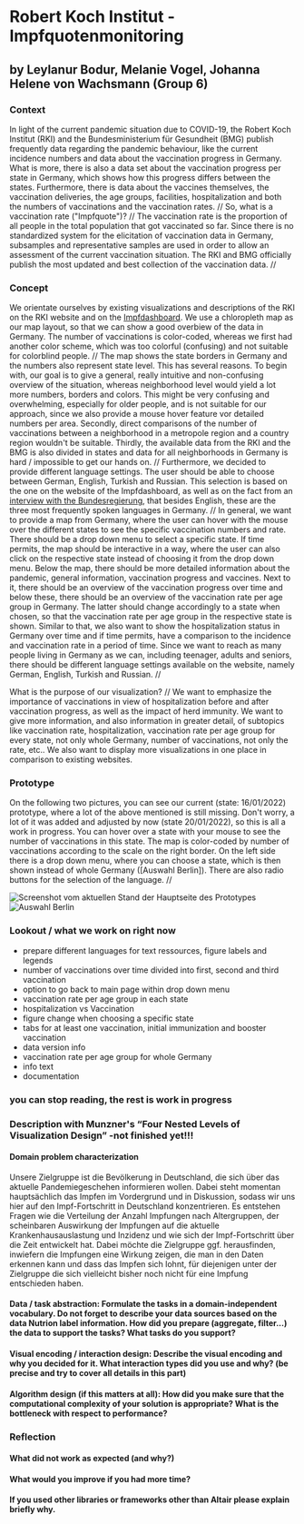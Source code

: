 # Robert Koch Institut - Impfquotenmonitoring
## by Leylanur Bodur, Melanie Vogel, Johanna Helene von Wachsmann (Group 6)

### Context
In light of the current pandemic situation due to COVID-19, the Robert Koch Institut (RKI) and the Bundesministerium für Gesundheit (BMG) publish frequently data regarding the pandemic behaviour, like the current incidence numbers and data about the vaccination progress in Germany. What is more, there is also a data set about the vaccination progress per state in Germany, which shows how this progress differs between the states. Furthermore, there is data about the vaccines themselves, the vaccination deliveries, the age groups, facilities, hospitalization and both the numbers of vaccinations and the vaccination rates. //
So, what is a vaccination rate ("Impfquote")? //
The vaccination rate is the proportion of all people in the total population that got vaccinated so far. Since there is no standardized system for the elicitation of vaccination data in Germany, subsamples and representative samples are used in order to allow an assessment of the current vaccination situation. The RKI and BMG officially publish the most updated  and best collection of the vaccination data. //

### Concept
We orientate ourselves by existing visualizations and descriptions of the RKI on the RKI website and on the [Impfdashboard](https://impfdashboard.de/daten). We use a chloropleth map as our map layout, so that we can show a good overbiew of the data in Germany. The number of vaccinations is color-coded, whereas we first had another color scheme, which was too colorful (confusing) and not suitable for colorblind people. //
The map shows the state borders in Germany and the numbers also represent state level. This has several reasons. To begin with, our goal is to give a general, really intuitive and non-confusing overview of the situation, whereas neighborhood level would yield a lot more numbers, borders and colors. This might be very confusing and overwhelming, especially for older people, and is not suitable for our approach, since we also provide a mouse hover feature vor detailed numbers per area. Secondly, direct comparisons of the number of vaccinations between a neighborhood in a metropole region and a country region wouldn't be suitable. Thirdly, the available data from the RKI and the BMG is also divided in states and data for all neighborhoods in Germany is hard / impossible to get our hands on. //
Furthermore, we decided to provide different language settings. The user should be able to choose between German, English, Turkish and Russian. This selection is based on the one on the website of the Impfdashboard, as well as on the fact from an [interview with the Bundesregierung](https://www.bundesregierung.de/breg-de/suche/interview-muttersprache-1721084#:~:text=Zu%20den%20meistgesprochenen%20Sprachen%20in%20Deutschland%20z%C3%A4hlen%2C%20neben%20nat%C3%BCrlich%20dem%20Deutschen%2C%20Russisch%20mit%20bis%20zu%20drei%20Millionen%20Muttersprachlern%2C%20T%C3%BCrkisch%20mit%20mehr%20als%20zwei%20Millionen%20Muttersprachlern), that besides English, these are the three most frequently spoken languages in Germany. //
In general, we want to provide a map from Germany, where the user can hover with the mouse over the different states to see the specific vaccination numbers and rate. There should be a drop down menu to select a specific state. If time permits, the map should be interactive in a way, where the user can also click on the respective state instead of choosing it from the drop down menu. Below the map, there should be more detailed information about the pandemic, general information, vaccination progress and vaccines. Next to it, there should be an overview of the vaccination progress over time and below these, there should be an overview of the vaccination rate per age group in Germany. The latter should change accordingly to a state when chosen, so that the vaccination rate per age group in the respective state is shown. Similar to that, we also want to show the hospitalization status in Germany over time and if time permits, have a comparison to the incidence and vaccination rate in a period of time. Since we want to reach as many people living in Germany as we can, including teenager, adults and seniors, there should be different language settings available on the website, namely German, English, Turkish and Russian. //

What is the purpose of our visualization? //
We want to emphasize the importance of vaccinations in view of hospitalization before and after vaccination progress, as well as the impact of herd immunity. We want to give more information, and also information in greater detail, of subtopics like vaccination rate, hospitalization, vaccination rate per age group for every state, not only whole Germany, number of vaccinations, not only the rate, etc.. We also want to display more visualizations in one place in comparison to existing websites.


### Prototype
On the following two pictures, you can see our current (state: 16/01/2022) prototype, where a lot of the above mentioned is still missing. Don't worry, a lot of it was added and adjusted by now (state 20/01/2022), so this is all a work in progress. You can hover over a state with your mouse to see the number of vaccinations in this state. The map is color-coded by number of vaccinations according to the scale on the right border. On the left side there is a drop down menu, where you can choose a state, which is then shown instead of whole Germany ([Auswahl Berlin]). There are also radio buttons for the selection of the language. //

![Screenshot vom aktuellen Stand der Hauptseite des Prototypes](../prototype_germany.jpg)
![Auswahl Berlin](../prototype_germany.jpg)

### Lookout /  what we work on right now
- prepare different languages for text ressources, figure labels and legends
- number of vaccinations over time divided into first, second and third vaccination
- option to go back to main page within drop down menu
- vaccination rate per age group in each state
- hospitalization vs Vaccination
- figure change when choosing a specific state
- tabs for at least one vaccination, initial immunization and booster vaccination
- data version info
- vaccination rate per age group for whole Germany
- info text
- documentation




### you can stop reading, the rest is work in progress

### Description with Munzner's “Four Nested Levels of Visualization Design” -not finished yet!!!
#### Domain problem characterization
Unsere Zielgruppe ist die Bevölkerung in Deutschland, die sich über das aktuelle Pandemiegeschehen informieren wollen. Dabei steht momentan hauptsächlich das Impfen im Vordergrund und in Diskussion, sodass wir uns hier auf den Impf-Fortschritt in Deutschland konzentrieren. Es entstehen Fragen wie die Verteilung der Anzahl Impfungen nach Altergruppen, der scheinbaren Auswirkung der Impfungen auf die aktuelle Krankenhausauslastung und Inzidenz und wie sich der Impf-Fortschritt über die Zeit entwickelt hat. Dabei möchte die Zielgruppe ggf. herausfinden, inwiefern die Impfungen eine Wirkung zeigen, die man in den Daten erkennen kann und dass das Impfen sich lohnt, für diejenigen unter der Zielgruppe die sich vielleicht bisher noch nicht für eine Impfung entschieden haben. 

#### Data / task abstraction: Formulate the tasks in a domain-independent vocabulary. Do not forget to describe your data sources based on the data Nutrion label information. How did you prepare (aggregate, filter...) the data to support the tasks? What tasks do you support?


#### Visual encoding / interaction design: Describe the visual encoding and why you decided for it. What interaction types did you use and why? (be precise and try to cover all details in this part)

#### Algorithm design (if this matters at all): How did you make sure that the computational complexity of your solution is appropriate? What is the bottleneck with respect to performance?


### Reflection
#### What did not work as expected (and why?)
#### What would you improve if you had more time?
#### If you used other libraries or frameworks other than Altair please explain briefly why.
